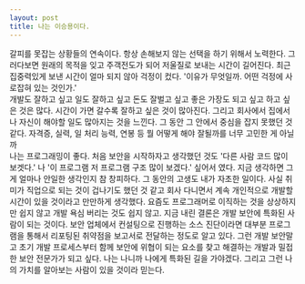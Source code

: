```yaml
---
layout: post
title: 나는 이승용이다.
---
```


갈피를 못잡는 상황들의 연속이다. 항상 손해보지 않는 선택을 하기 위해서 노력한다. 그러다보면 원래의 목적을 잊고 주객전도가 되어 저울질로 보내는 시간이 길어진다. 
최근 집중력있게 보낸 시간이 얼마 되지 않아 걱정이 컸다. \'이유가 무엇일까. 어떤 걱정에 사로잡혀 있는 것인가.\' <br>
개발도 잘하고 싶고 일도 잘하고 싶고 돈도 잘벌고 싶고 좋은 가장도 되고 싶고 하고 싶은 것은 많다. 시간이 가면 갈수록 잘하고 싶은 것이 많아진다. 그리고 회사에서 집에서
나 자신이 해야할 일도 많아지는 것을 느낀다. 그 동안 그 안에서 중심을 잡지 못했던 것 같다. 자격증, 실력, 일 처리 능력, 연봉 등 뭘 어떻게 해야 잘될까를 너무 고민한 게 
아닐까<br>
나는 프로그래밍이 좋다. 처음 보안을 시작하자고 생각했던 것도 \'다른 사람 코드 많이 보겟다.\' 나 \'이 프로그램 저 프로그램 구조 많이 보겠다.\' 싶어서 였다. 지금 생각하면
그게 얼마나 안일한 생각인지 참 창피하다. 그 동안의 고생도 내가 자초한 일이다. 사실 취미가 직업으로 되는 것이 겁나기도 했던 것 같고 회사 다니면서 계속 개인적으로 개발할
시간이 있을 것이라고 만만하게 생각했다. 요즘도 프로그래머로 이직하는 것을 상상하지만 쉽지 않고 개발 욕심 버리는 것도 쉽지 않고. 지금 내린 결론은 개발 보안에 특화된 사람이 
되는 것이다. 보안 업체에서 컨설팅으로 진행하는 소스 진단이라면 대부분 프로그램을 통해서 리포팅된 취약점을 보고서로 전달하는 정도로 알고 있다. 그런 개발 보안말고 초기 개발 
프로세스부터 함께 보안에 위협이 되는 요소를 찾고 해결하는 개발과 밀접한 보안 전문가가 되고 싶다. 나는 나니까 나에게 특화된 길을 가야겠다. 그리고 그런 나의 가치를 알아보는
사람이 있을 것이라 믿는다.